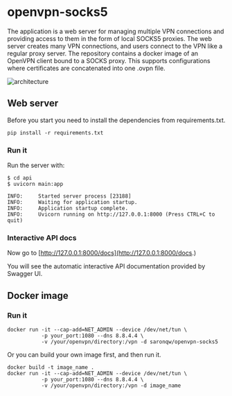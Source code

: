 # openvpn-socks5
The application is a web server for managing multiple VPN connections and providing access to them in the form of local SOCKS5 proxies.
The web server creates many VPN connections, and users connect to the VPN like a regular proxy server. 
The repository contains a docker image of an OpenVPN client bound to a SOCKS proxy.
This supports configurations where certificates are concatenated into one .ovpn file.

![architecture](https://user-images.githubusercontent.com/46384330/139538875-fd24372c-16cd-44f6-9902-35c918377b77.jpg)

## Web server

Before you start you need to install the dependencies from requirements.txt.

```
pip install -r requirements.txt
```

### Run it

Run the server with:

```console
$ cd api
$ uvicorn main:app

INFO:     Started server process [23188]
INFO:     Waiting for application startup.
INFO:     Application startup complete.
INFO:     Uvicorn running on http://127.0.0.1:8000 (Press CTRL+C to quit)
```

### Interactive API docs

Now go to [http://127.0.0.1:8000/docs](http://127.0.0.1:8000/docs</a>.)

You will see the automatic interactive API documentation provided by Swagger UI.

## Docker image
### Run it

```
docker run -it --cap-add=NET_ADMIN --device /dev/net/tun \
           -p your_port:1080 --dns 8.8.4.4 \
           -v /your/openvpn/directory:/vpn -d saronqw/openvpn-socks5
```

Or you can build your own image first, and then run it. 
```
docker build -t image_name .
docker run -it --cap-add=NET_ADMIN --device /dev/net/tun \
           -p your_port:1080 --dns 8.8.4.4 \
           -v /your/openvpn/directory:/vpn -d image_name
```

